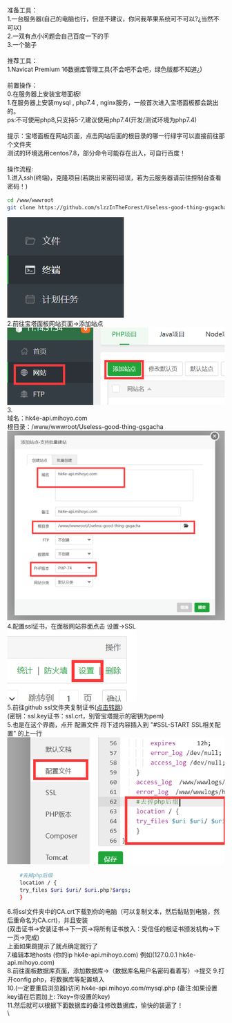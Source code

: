 准备工具：\
1.一台服务器(自己的电脑也行，但是不建议，你问我苹果系统可不可以?¿当然不可以)\
2.一双有点小问题会自己百度一下的手 \
3.一个脑子 \
\
推荐工具：\
1.Navicat Premium 16数据库管理工具(不会吧不会吧，绿色版都不知道¿)\
\
前置操作： \
0.在服务器上安装宝塔面板!\
1.在服务器上安装mysql , php7.4 , nginx服务，一般首次进入宝塔面板都会跳出的。 \
ps:不可使用php8,只支持5-7,建议使用php7.4(开发/测试环境为php7.4) \
\
提示：宝塔面板在网站页面，点击网站后面的根目录的哪一行绿字可以直接前往那个文件夹 \
测试的环境选用centos7.8，部分命令可能存在出入，可自行百度！ \
\
操作流程: \
1.进入ssh(终端)，克隆项目(若跳出来密码错误，若为云服务器请前往控制台查看密码！) 
```bash
cd /www/wwwroot
git clone https://github.com/slzzInTheForest/Useless-good-thing-gsgacha.git
```
![](READMEimg/ssh.png) \
2.前往宝塔面板网站页面→添加站点 \
![](READMEimg/web.png) \
3.\
域名：hk4e-api.mihoyo.com \
根目录：/www/wwwroot/Useless-good-thing-gsgacha \
![](READMEimg/webui.png)\
4.配置ssl证书，在面板网站界面点击 设置→SSL \
![](READMEimg/ssl.png) \
5.前往github ssl文件夹复制证书([点击转跳](/ssl))\
(密钥：ssl.key证书：ssl.crt，别管宝塔提示的密钥为pem) \
5.也是在这个界面，点开 配置文件 将下述内容插入到 "#SSL-START SSL相关配置" 的上一行
![](READMEimg/php.png)
```bash
    #去掉php后缀
    location / {
    try_files $uri $uri/ $uri.php?$args;
    }
```
6.将ssl文件夹中的CA.crt下载到你的电脑（可以复制文本，然后黏贴到电脑，然后重命名为CA.crt)，并且安装 \
(双击证书→安装证书→下一页→将所有证书放入：受信任的根证书颁发机构→下一页→完成) \
上面如果跳提示了就点确定就行了\
7.编辑本地hosts (你的ip hk4e-api.mihoyo.com) 例如(127.0.0.1 hk4e-api.mihoyo.com)\
8.前往面板数据库页面，添加数据库→（数据库名用户名密码看着写）→提交
9.打开config.php，将数据库等配置填入 \
10.(一定要重启浏览器)访问 hk4e-api.mihoyo.com/mysql.php (备注:如果设置key请在后面加上: ?key=你设置的key)\
11.然后就可以根据下面数据库的备注修改数据库，愉快的装逼了！
\
\